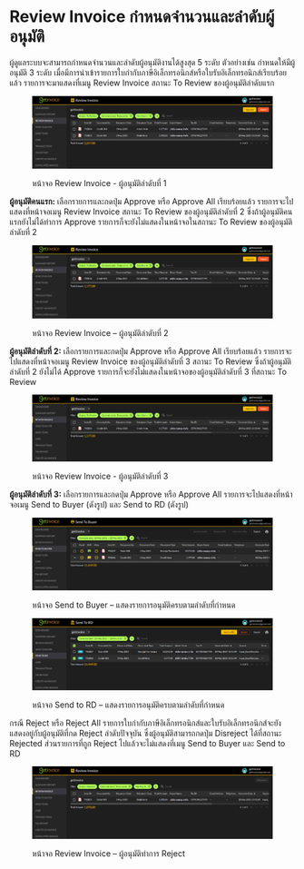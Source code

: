 # Review Invoice กำหนดจำนวนและลำดับผู้อนุมัติ

ผู้ดูแลระบบจะสามารถกำหนดจำนวนและลำดับผู้อนุมัติงานได้สูงสุด 5 ระดับ ตัวอย่างเช่น กำหนดให้มีผู้อนุมัติ 3 ระดับ เมื่อมีการนำเข้ารายการใบกำกับภาษีอิเล็กทรอนิกส์หรือใบรับอิเล็กทรอนิกส์เรียบร้อยแล้ว รายการจะมาแสดงที่เมนู Review Invoice สถานะ To Review ของผู้อนุมัติลำดับแรก

<figure><img src="../../.gitbook/assets/image (152).png" alt=""><figcaption><p>หน้าจอ Review Invoice - ผู้อนุมัติลำดับที่ 1</p></figcaption></figure>

**ผู้อนุมัติคนแรก:** เลือกรายการและกดปุ่ม Approve หรือ Approve All เรียบร้อยแล้ว รายการจะไปแสดงที่หน้าจอเมนู Review Invoice สถานะ To Review ของผู้อนุมัติลำดับที่ 2 ซึ่งถ้าผู้อนุมัติคนแรกยังไม่ได้ทำการ Approve รายการก็จะยังไม่แสดงในหน้าจอในสถานะ To Review ของผู้อนุมัติลำดับที่ 2

<figure><img src="../../.gitbook/assets/image (168).png" alt=""><figcaption><p>หน้าจอ Review Invoice – ผู้อนุมัติลำดับที่ 2</p></figcaption></figure>

**ผู้อนุมัติลำดับที่ 2:** เลือกรายการและกดปุ่ม Approve หรือ Approve All เรียบร้อยแล้ว รายการจะไปแสดงที่หน้าจอเมนู Review Invoice ของผู้อนุมัติลำดับที่ 3 สถานะ To Review ซึ่งถ้าผู้อนุมัติลำดับที่ 2 ยังไม่ได้ Approve รายการก็จะยังไม่แสดงในหน้าจอของผู้อนุมัติลำดับที่ 3 ที่สถานะ To Review

<figure><img src="../../.gitbook/assets/image (138).png" alt=""><figcaption><p>หน้าจอ Review Invoice - ผู้อนุมัติลำดับที่ 3</p></figcaption></figure>

**ผู้อนุมัติลำดับที่ 3:** เลือกรายการและกดปุ่ม Approve หรือ Approve All รายการจะไปแสดงที่หน้าจอเมนู Send to Buyer (ดังรูป) และ Send to RD (ดังรูป)

<figure><img src="../../.gitbook/assets/image (104).png" alt=""><figcaption><p>หน้าจอ Send to Buyer – แสดงรายการอนุมัติครบตามลำดับที่กำหนด</p></figcaption></figure>

<figure><img src="../../.gitbook/assets/image (111).png" alt=""><figcaption><p>หน้าจอ Send to RD – แสดงรายการอนุมัติครบตามลำดับที่กำหนด</p></figcaption></figure>

กรณี Reject หรือ Reject All รายการใบกำกับภาษีอิเล็กทรอนิกส์และใบรับอิเล็กทรอนิกส์จะยังแสดงอยู่กับผู้อนุมัติที่กด Reject ลำดับปัจจุบัน ซึ่งผู้อนุมัติสามารถกดปุ่ม Disreject ได้ที่สถานะ Rejected ส่วนรายการที่ถูก Reject ไปแล้วจะไม่แสดงที่เมนู Send to Buyer และ Send to RD

<figure><img src="../../.gitbook/assets/image (163).png" alt=""><figcaption><p>หน้าจอ Review Invoice – ผู้อนุมัติทำการ Reject</p></figcaption></figure>
